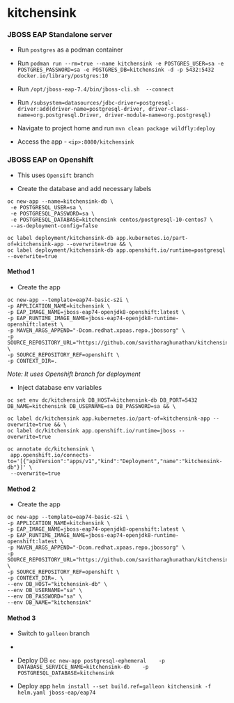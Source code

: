 # kitchensink

### JBOSS EAP Standalone server

* Run `postgres` as a podman container

* Run `podman run --rm=true --name kitchensink -e POSTGRES_USER=sa -e POSTGRES_PASSWORD=sa -e POSTGRES_DB=kitchensink -d -p 5432:5432 docker.io/library/postgres:10`

* Run `/opt/jboss-eap-7.4/bin/jboss-cli.sh  --connect` 
* Run `/subsystem=datasources/jdbc-driver=postgresql-driver:add(driver-name=postgresql-driver, driver-class-name=org.postgresql.Driver, driver-module-name=org.postgresql)`

* Navigate to project home and run `mvn clean package wildfly:deploy`

* Access the app - `<ip>:8080/kitchensink`

### JBOSS EAP on Openshift 

* This uses `Opensift` branch

* Create the database and add necessary labels
```
oc new-app --name=kitchensink-db \
 -e POSTGRESQL_USER=sa \
 -e POSTGRESQL_PASSWORD=sa \
 -e POSTGRESQL_DATABASE=kitchensink centos/postgresql-10-centos7 \
 --as-deployment-config=false

oc label deployment/kitchensink-db app.kubernetes.io/part-of=kitchensink-app --overwrite=true && \
oc label deployment/kitchensink-db app.openshift.io/runtime=postgresql --overwrite=true
```
#### Method 1
* Create the app
```
oc new-app --template=eap74-basic-s2i \
-p APPLICATION_NAME=kitchensink \
-p EAP_IMAGE_NAME=jboss-eap74-openjdk8-openshift:latest \
-p EAP_RUNTIME_IMAGE_NAME=jboss-eap74-openjdk8-runtime-openshift:latest \
-p MAVEN_ARGS_APPEND="-Dcom.redhat.xpaas.repo.jbossorg" \
-p SOURCE_REPOSITORY_URL="https://github.com/savitharaghunathan/kitchensink.git" \
-p SOURCE_REPOSITORY_REF=openshift \
-p CONTEXT_DIR=.
```
_Note: It uses Openshift branch for deployment_

* Inject database env variables

```
oc set env dc/kitchensink DB_HOST=kitchensink-db DB_PORT=5432 DB_NAME=kitchensink DB_USERNAME=sa DB_PASSWORD=sa && \

oc label dc/kitchensink app.kubernetes.io/part-of=kitchensink-app --overwrite=true && \
oc label dc/kitchensink app.openshift.io/runtime=jboss --overwrite=true

oc annotate dc/kitchensink \
 app.openshift.io/connects-to='[{"apiVersion":"apps/v1","kind":"Deployment","name":"kitchensink-db"}]' \
 --overwrite=true
```
#### Method 2
* Create the app
```
oc new-app --template=eap74-basic-s2i \
-p APPLICATION_NAME=kitchensink \
-p EAP_IMAGE_NAME=jboss-eap74-openjdk8-openshift:latest \
-p EAP_RUNTIME_IMAGE_NAME=jboss-eap74-openjdk8-runtime-openshift:latest \
-p MAVEN_ARGS_APPEND="-Dcom.redhat.xpaas.repo.jbossorg" \
-p SOURCE_REPOSITORY_URL="https://github.com/savitharaghunathan/kitchensink.git" \
-p SOURCE_REPOSITORY_REF=openshift \
-p CONTEXT_DIR=. \
--env DB_HOST="kitchensink-db" \
--env DB_USERNAME="sa" \
--env DB_PASSWORD="sa" \
--env DB_NAME="kitchensink" 
```

#### Method 3
* Switch to `galleon` branch
* 
* Deploy DB 
```oc new-app postgresql-ephemeral    -p DATABASE_SERVICE_NAME=kitchensink-db    -p POSTGRESQL_DATABASE=kitchensink```

* Deploy app
```helm install --set build.ref=galleon kitchensink -f helm.yaml jboss-eap/eap74```

